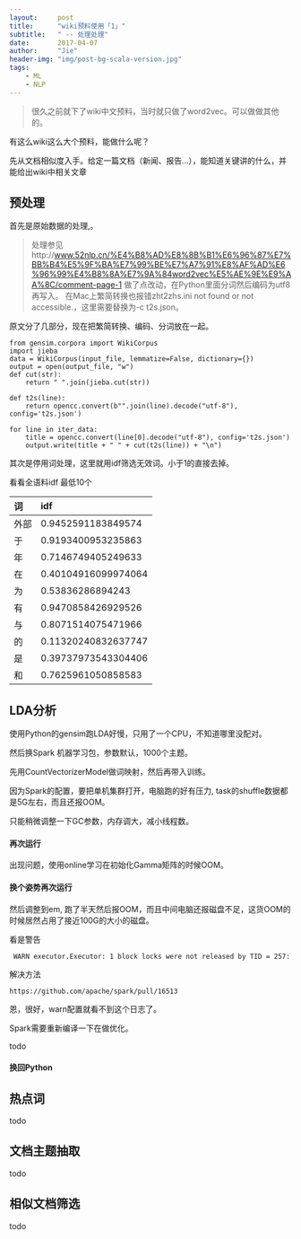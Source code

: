 ```yaml
---
layout:     post
title:      "wiki预料使用「1」"
subtitle:   " -- 处理处理"
date:       2017-04-07
author:     "Jie"
header-img: "img/post-bg-scala-version.jpg"
tags:
    - ML
    - NLP
---
```


> 很久之前就下了wiki中文预料，当时就只做了word2vec。可以做做其他的。

有这么wiki这么大个预料，能做什么呢？

先从文档相似度入手。给定一篇文档（新闻、报告...），能知道关键讲的什么，并能给出wiki中相关文章

## 预处理

首先是原始数据的处理,。
> 处理参见http://www.52nlp.cn/%E4%B8%AD%E8%8B%B1%E6%96%87%E7%BB%B4%E5%9F%BA%E7%99%BE%E7%A7%91%E8%AF%AD%E6%96%99%E4%B8%8A%E7%9A%84word2vec%E5%AE%9E%E9%AA%8C/comment-page-1
做了点改动，在Python里面分词然后编码为utf8再写入。 在Mac上繁简转换也报错zht2zhs.ini not found or not accessible.，这里需要替换为-c t2s.json。

原文分了几部分，现在把繁简转换、编码、分词放在一起。

```
from gensim.corpora import WikiCorpus
import jieba
data = WikiCorpus(input_file, lemmatize=False, dictionary={})
output = open(output_file, "w")
def cut(str):
    return " ".join(jieba.cut(str))

def t2s(line):
    return opencc.convert(b"".join(line).decode("utf-8"), config='t2s.json')

for line in iter_data:
    title = opencc.convert(line[0].decode("utf-8"), config='t2s.json')
    output.write(title + " " + cut(t2s(line)) + "\n")
```

其次是停用词处理，这里就用idf筛选无效词。小于1的直接去掉。

看看全语料idf 最低10个

| 词 | idf |
| :-------------- | :------------ |
|外部|0.9452591183849574|
|于|0.9193400953235863|
|年|0.7146749405249633|
|在|0.40104916099974064|
|为|0.53836286894243|
|有|0.9470858426929526|
|与|0.8071514075471966|
|的|0.11320240832637747|
|是|0.39737973543304406|
|和|0.7625961050858583|

## LDA分析

使用Python的gensim跑LDA好慢，只用了一个CPU，不知道哪里没配对。

然后换Spark 机器学习包，参数默认，1000个主题。

先用CountVectorizerModel做词映射，然后再带入训练。

因为Spark的配置，要把单机集群打开，电脑跑的好有压力, task的shuffle数据都是5G左右，而且还报OOM。

只能稍微调整一下GC参数，内存调大，减小线程数。

#### 再次运行

出现问题，使用online学习在初始化Gamma矩阵的时候OOM。

#### 换个姿势再次运行

然后调整到em, 跑了半天然后报OOM，而且中间电脑还报磁盘不足，这货OOM的时候居然占用了接近100G的大小的磁盘。

看是警告
```
 WARN executor.Executor: 1 block locks were not released by TID = 257:
```


解决方法
```
https://github.com/apache/spark/pull/16513
```
恩，很好，warn配置就看不到这个日志了。

Spark需要重新编译一下在做优化。

todo

#### 换回Python




## 热点词

todo

## 文档主题抽取

todo

## 相似文档筛选

todo

